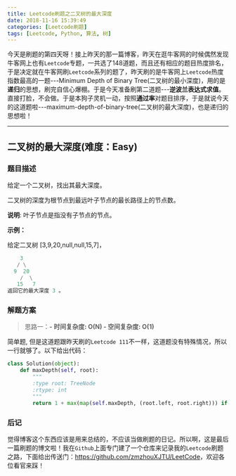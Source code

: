 ```yaml
---
title: Leetcode刷题之二叉树的最大深度
date: 2018-11-16 15:39:49
categories: [Leetcode刷题]
tags: [Leetcode, Python, 算法, 树]
---
```


今天是刷题的第四天呀！接上昨天的那一篇博客，昨天在逛牛客网的时候偶然发现牛客网上也有`Leetcode`专题，一共选了148道题，而且还有相应的题目热度排名，于是决定就在牛客网刷`Leetcode`系列的题了，昨天刷的是牛客网上`Leetcode`热度指数最高的一题---Minimum Depth of Binary Tree(二叉树的最小深度)，用的是**递归**的思想，刷完自信心爆棚。于是今天准备刷第二道题---**逆波兰表达式求值**。直接打脸，不会做。于是本狗子灵机一动，按照**通过率**对题目排序，于是就说今天的这道题啦---maximum-depth-of-binary-tree(二叉树的最大深度)，也是递归的思想啦！
<!--more-->

---

## 二叉树的最大深度(难度：Easy)

### 题目描述

给定一个二叉树，找出其最大深度。

二叉树的深度为根节点到最远叶子节点的最长路径上的节点数。

**说明**: 叶子节点是指没有子节点的节点。

**示例：**

给定二叉树 [3,9,20,null,null,15,7]，

```Python
    3
   / \
  9  20
    /  \
   15   7
返回它的最大深度 3 。
```

### 解题方案

> 思路一：**- 时间复杂度: O(N) - 空间复杂度: O(1)**

简单题, 但是这道题跟昨天刷的`Leetcode 111`不一样，这道题没有特殊情况，所以一行就够了。以下给出代码：

```Python
class Solution(object):
    def maxDepth(self, root):
        """
        :type root: TreeNode
        :rtype: int
        """
        return 1 + max(map(self.maxDepth, (root.left, root.right))) if root else 0
```

### 后记

觉得博客这个东西应该是用来总结的，不应该当做刷题的日记。所以啊，这是最后一篇刷题的博文啦！我在`Github`上面专门建了一个仓库来记录我的`Leetcode`刷题之路，下面给出传送门：<https://github.com/zmzhouXJTU/LeetCode>，欢迎各位看官来踩！
